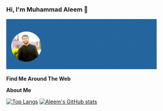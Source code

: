 ### Hi, I'm Muhammad Aleem 👋

<img width="80%" alt="Welcome Header" src="muhammad aleem.gif" />

**Find Me Around The Web**



**About Me**

[![Top Langs](https://github-readme-stats.vercel.app/api/top-langs/?username=MAleemH)](https://github.com/MAleemH/MAleemH)
[![Aleem's GitHub stats](https://github-readme-stats.vercel.app/api?username=MAleemH&count_private=true&show_icons=true&theme=tokyonight)](https://github.com/MAleemH/MAleemH)
